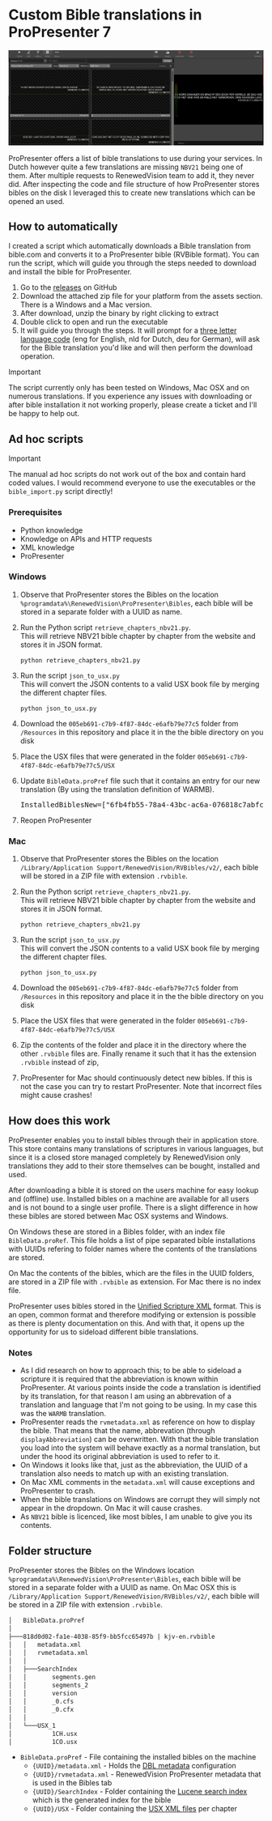 # Custom Bible translations in ProPresenter 7

![Custom translation in ProPresenter](/Resources/example.png)

ProPresenter offers a list of bible translations to use during your services. In Dutch however quite a few translations are missing `NBV21` being one of them. After multiple requests to RenewedVision team to add it, they never did. After inspecting the code and file structure of how ProPresenter stores bibles on the disk I leveraged this to create new translations which can be opened an used.

## How to automatically

I created a script which automatically downloads a Bible translation from bible.com and converts it to a ProPresenter bible (RVBible format). You can run the script, which will guide you through the steps needed to download and install the bible for ProPresenter.

1. Go to the [releases](https://github.com/martijnlentink/propresenter-custom-bibles/releases) on GitHub
1. Download the attached zip file for your platform from the assets section. There is a Windows and a Mac version.
1. After download, unzip the binary by right clicking to extract
1. Double click to open and run the executable
1. It will guide you through the steps. It will prompt for a [three letter language code](https://en.wikipedia.org/wiki/List_of_ISO_639_language_codes) (eng for English, nld for Dutch, deu for German), will ask for the Bible translation you'd like and will then perform the download operation.

> [!IMPORTANT]
> The script currently only has been tested on Windows, Mac OSX and on numerous translations. If you experience any issues with downloading or after bible installation it not working properly, please create a ticket and I'll be happy to help out.


## Ad hoc scripts

> [!IMPORTANT]
> The manual ad hoc scripts do not work out of the box and contain hard coded values. I would recommend everyone to use the executables or the `bible_import.py` script directly!

### Prerequisites
- Python knowledge
- Knowledge on APIs and HTTP requests
- XML knowledge
- ProPresenter

### Windows

1. Observe that ProPresenter stores the Bibles on the location `%programdata%\RenewedVision\ProPresenter\Bibles`, each bible will be stored in a separate folder with a UUID as name.

2. Run the Python script `retrieve_chapters_nbv21.py`.
<br>This will retrieve NBV21 bible chapter by chapter from the website and stores it in JSON format.
    ```shell
    python retrieve_chapters_nbv21.py
    ```

1. Run the script `json_to_usx.py`
   <br>This will convert the JSON contents to a valid USX book file by merging the different chapter files.
   ```shell
   python json_to_usx.py
   ```

2. Download the `005eb691-c7b9-4f87-84dc-e6afb79e77c5` folder from `/Resources` in this repository and place it in the the bible directory on you disk

3. Place the USX files that were generated in the folder `005eb691-c7b9-4f87-84dc-e6afb79e77c5/USX`

4. Update `BibleData.proPref` file such that it contains an entry for our new translation (By using the translation definition of WARMB).

    <pre>InstalledBiblesNew=["6fb4fb55-78a4-43bc-ac6a-076818c7abfc|BB|BasisBijbel|1",<b>"005eb691-c7b9-4f87-84dc-e6afb79e77c5|WARMB|Nieuwe Bijbelvertaling 2021|1"</b>];</pre>

5. Reopen ProPresenter

### Mac

1. Observe that ProPresenter stores the Bibles on the location `/Library/Application Support/RenewedVision/RVBibles/v2/`, each bible will be stored in a ZIP file with extension `.rvbible`.

2. Run the Python script `retrieve_chapters_nbv21.py`.
<br>This will retrieve NBV21 bible chapter by chapter from the website and stores it in JSON format.
    ```shell
    python retrieve_chapters_nbv21.py
    ```

3. Run the script `json_to_usx.py`
   <br>This will convert the JSON contents to a valid USX book file by merging the different chapter files.
   ```shell
   python json_to_usx.py
   ```

4. Download the `005eb691-c7b9-4f87-84dc-e6afb79e77c5` folder from `/Resources` in this repository and place it in the the bible directory on you disk

5. Place the USX files that were generated in the folder `005eb691-c7b9-4f87-84dc-e6afb79e77c5/USX`

6. Zip the contents of the folder and place it in the directory where the other `.rvbible` files are. Finally rename it such that it has the extension `.rvbible` instead of zip,

7. ProPresenter for Mac should continuously detect new bibles. If this is not the case you can try to restart ProPresenter. Note that incorrect files might cause crashes!

## How does this work
ProPresenter enables you to install bibles through their in application store. This store contains many translations of scriptures in various languages, but since it is a closed store managed completely by RenewedVision only translations they add to their store themselves can be bought, installed and used.

After downloading a bible it is stored on the users machine for easy lookup and (offline) use. Installed bibles on a machine are available for all users and is not bound to a single user profile.
There is a slight difference in how these bibles are stored between Mac OSX systems and Windows.

On Windows these are stored in a Bibles folder, with an index file `BibleData.proRef`. This file holds a list of pipe separated bible installations with UUIDs refering to folder names where the contents of the translations are stored.

On Mac the contents of the bibles, which are the files in the UUID folders, are stored in a ZIP file with `.rvbible` as extension. For Mac there is no index file.

ProPresenter uses bibles stored in the [Unified Scripture XML](https://ubsicap.github.io/usx/) format. This is an open, common format and therefore modifying or extension is possible as there is plenty documentation on this. And with that, it opens up the opportunity for us to sideload different bible translations.

### Notes

- As I did research on how to approach this; to be able to sideload a scripture it is required that the abbreviation is known within ProPresenter. At various points inside the code a translation is identified by its translation, for that reason I am using an abbrevation of a translation and language that I'm not going to be using. In my case this was the `WARMB` translation.
- ProPresenter reads the `rvmetadata.xml` as reference on how to display the bible. That means that the name, abbrevation (through `displayAbbreviation`) can be overwritten. With that the bible translation you load into the system will behave exactly as a normal translation, but under the hood its original abbreviation is used to refer to it.
- On Windows it looks like that, just as the abbreviation, the UUID of a translation also needs to match up with an existing translation.
- On Mac XML comments in the `metadata.xml` will cause exceptions and ProPresenter to crash.
- When the bible translations on Windows are corrupt they will simply not appear in the dropdown. On Mac it will cause crashes.
- As `NBV21` bible is licenced, like most bibles, I am unable to give you its contents.

## Folder structure
ProPresenter stores the Bibles on the Windows location `%programdata%\RenewedVision\ProPresenter\Bibles`, each bible will be stored in a separate folder with a UUID as name. On Mac OSX this is `/Library/Application Support/RenewedVision/RVBibles/v2/`, each bible will be stored in a ZIP file with extension `.rvbible`.

```
│   BibleData.proPref
│
├───818d0d02-fa1e-4038-85f9-bb5fcc65497b | kjv-en.rvbible
│   │   metadata.xml
│   │   rvmetadata.xml
│   │
│   ├───SearchIndex
│   │       segments.gen
│   │       segments_2
│   │       version
│   │       _0.cfs
│   │       _0.cfx
│   │
│   └───USX_1
│           1CH.usx
│           1CO.usx
```
- `BibleData.proPref` - File containing the installed bibles on the machine
  - `{UUID}/metadata.xml` - Holds the [DBL metadata](https://thedigitalbiblelibrary.org/2017/07/07/introducing-dbl-metadata-2-0/) configuration
  - `{UUID}/rvmetadata.xml` - RenewedVision ProPresenter metadata that is used in the Bibles tab
  - `{UUID}/SearchIndex` - Folder containing the [Lucene search index](https://lucene.apache.org/) which is the generated index for the bible
  - `{UUID}/USX` - Folder containing the [USX XML files](https://ubsicap.github.io/usx/) per chapter
